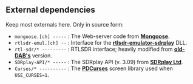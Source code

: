 ## External dependencies

Keep most externals here. Only in source form:
 * `mongoose.[ch] -----` : The Web-server code from **[Mongoose](https://www.cesanta.com/)**.
 * `rtlsdr-emul.[ch] --` : Interface for the **[rtlsdr-emulator-sdrplay](https://github.com/JvanKatwijk/rtlsdr-emulator-sdrplay/)** DLL.
 * `rtl-sdr/* ---------` : RTLSDR interface; heavily modified from **[old-DAB's](https://github.com/old-dab/rtlsdr/blob/master/src/)** version.
 * `SDRplay-API/* -----` : The SDRplay API (v. 3.09) from **[SDRplay Ltd](https://www.sdrplay.com/)**.
 * `Curses/* ----------` : The **[PDCurses](https://github.com/wmcbrine/PDCurses)** screen library used when `USE_CURSES=1`.
